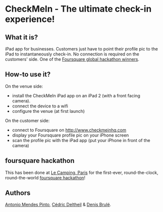 # CheckMeIn - The ultimate check-in experience!

## What it is?

iPad app for businesses. Customers just have to point their profile pic to the iPad to instantaneously check-in. No connection is required on the customers' side. One of the [Foursquare global hackathon winners](http://blog.foursquare.com/2011/09/28/announcing-the-global-hackathon-winners/).

## How-to use it?

On the venue side:

* install the CheckMeIn iPad app on an iPad 2 (with a front facing camera). 
* connect the device to a wifi
* configure the venue (at first launch)

On the customer side:

* connect to Foursquare on http://www.checkmeinhq.com
* display your Foursquare profile pic on your iPhone screen
* scan the profile pic with the iPad app (put your iPhone in front of the camera)

## foursquare hackathon

This has been done at [Le Camping, Paris](http://www.lecamping.org/home-fr) for the first-ever, round-the-clock, round-the-world [foursquare hackathon](http://blog.foursquare.com/2011/08/17/announcing-the-round-the-clock-round-the-world-foursquare-hackathon/)!

## Authors

[Antonio Mendes Pinto](http://fr.linkedin.com/in/mendesantonio), [Cédric Deltheil](http://about.me/deltheil) & [Denis Brulé](http://dfbrule.com/).
